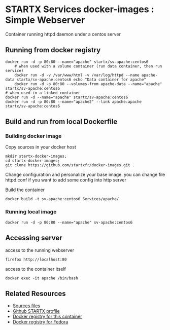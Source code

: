 # STARTX Services docker-images : Simple Webserver

Container running httpd daemon under a centos server

## Running from docker registry

	docker run -d -p 80:80 --name="apache" startx/sv-apache:centos6
        # when used with a volume container (run data container, then run service)
        docker run -d -v /var/www/html -v /var/log/httpd --name apache-data startx/sv-apache:centos6 echo "Data container for apache"
        docker run -d -p 80:80 --volumes-from apache-data --name="apache" startx/sv-apache:centos6
	# when used in a linked container
	docker run -d --name="apache" startx/sv-apache:centos6
	docker run -d -p 80:80 --name="apache2" --link apache:apache startx/sv-apache:centos6

## Build and run from local Dockerfile
### Building docker image
Copy sources in your docker host 

	mkdir startx-docker-images; 
	cd startx-docker-images;
	git clone https://github.com/startxfr/docker-images.git .

Change configuration and personalize your base image. you can change file httpd.conf if you want to add some config into http server

Build the container

	docker build -t sv-apache:centos6 Services/apache/

### Running local image

	docker run -d -p 80:80 --name="apache" sv-apache:centos6

## Accessing server
access to the running webserver

	firefox http://localhost:80

access to the container itself

	docker exec -it apache /bin/bash

## Related Resources
* [Sources files](https://github.com/startxfr/docker-images/tree/master/Services/apache)
* [Github STARTX profile](https://github.com/startxfr/docker-images)
* [Docker registry for this container](https://registry.hub.docker.com/u/startx/sv-apache/)
* [Docker registry for Fedora](https://registry.hub.docker.com/u/fedora/)


